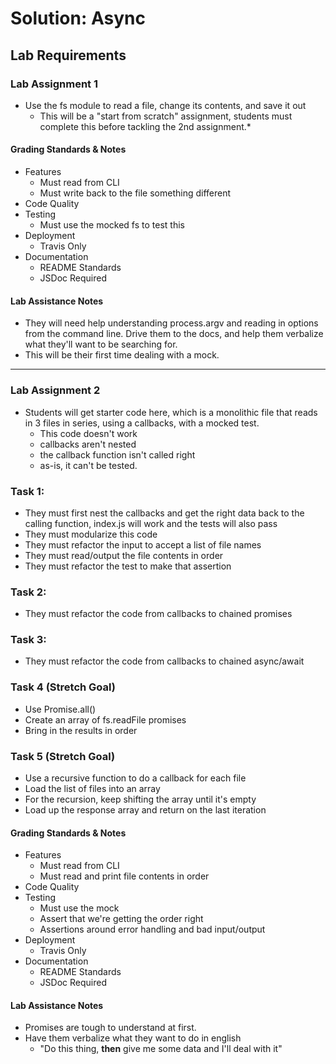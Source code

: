 # Solution: Async

## Lab Requirements

### Lab Assignment 1
* Use the fs module to read a file, change its contents, and save it out
  * This will be a "start from scratch" assignment, students must complete this before tackling the 2nd assignment.* 
      
#### Grading Standards & Notes
  * Features
    * Must read from CLI
    * Must write back to the file something different
  * Code Quality
  * Testing
    * Must use the mocked fs to test this
  * Deployment
    * Travis Only
  * Documentation
    * README Standards 
    * JSDoc Required
    
#### Lab Assistance Notes
* They will need help understanding process.argv and reading in options from the command line. Drive them to the docs, and help them verbalize what they'll want to be searching for.
* This will be their first time dealing with a mock.  

---

### Lab Assignment 2
* Students will get starter code here, which is a monolithic file that reads in 3 files in series, using a callbacks, with a mocked test.
  * This code doesn't work 
  * callbacks aren't nested
  * the callback function isn't called right
  * as-is, it can't be tested.
        
### Task 1:
  * They must first nest the callbacks and get the right data back to the calling function, index.js will work and the tests will also pass
  * They must modularize this code
  * They must refactor the input to accept a list of file names
  * They must read/output the file contents in order
  * They must refactor the test to make that assertion
      
### Task 2: 
  * They must refactor the code from callbacks to chained promises
      
### Task 3: 
  * They must refactor the code from callbacks to chained async/await
        
### Task 4 (Stretch Goal)
  * Use Promise.all()
  * Create an array of fs.readFile promises
  * Bring in the results in order

### Task 5 (Stretch Goal)
  * Use a recursive function to do a callback for each file
  * Load the list of files into an array
  * For the recursion, keep shifting the array until it's empty
  * Load up the response array and return on the last iteration
      
#### Grading Standards & Notes
  * Features
    * Must read from CLI
    * Must read and print file contents in order
  * Code Quality
  * Testing
    * Must use the mock
    * Assert that we're getting the order right
    * Assertions around error handling and bad input/output
  * Deployment
    * Travis Only
  * Documentation
    * README Standards 
    * JSDoc Required
    
#### Lab Assistance Notes
* Promises are tough to understand at first. 
* Have them verbalize what they want to do in english
  * "Do this thing, **then** give me some data and I'll deal with it"

